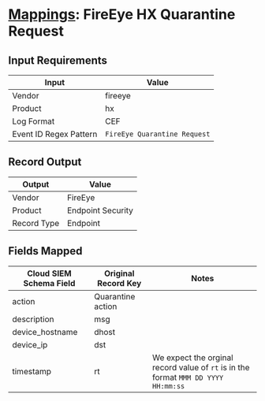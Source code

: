 # [Mappings](README.md): FireEye HX Quarantine Request

## Input Requirements

|Input|Value|
|-----|-----|
|Vendor|fireeye|
|Product|hx|
|Log Format|CEF|
|Event ID Regex Pattern|`FireEye Quarantine Request`|

## Record Output

|Output|Value|
|------|-----|
|Vendor|FireEye|
|Product|Endpoint Security|
|Record Type|Endpoint|

## Fields Mapped

|Cloud SIEM Schema Field|Original Record Key|Notes|
|-----------------------|-------------------|-----|
|action|Quarantine action||
|description|msg||
|device_hostname|dhost||
|device_ip|dst||
|timestamp|rt|We expect the orginal record value of `rt` is in the format `MMM DD YYYY HH:mm:ss`|

